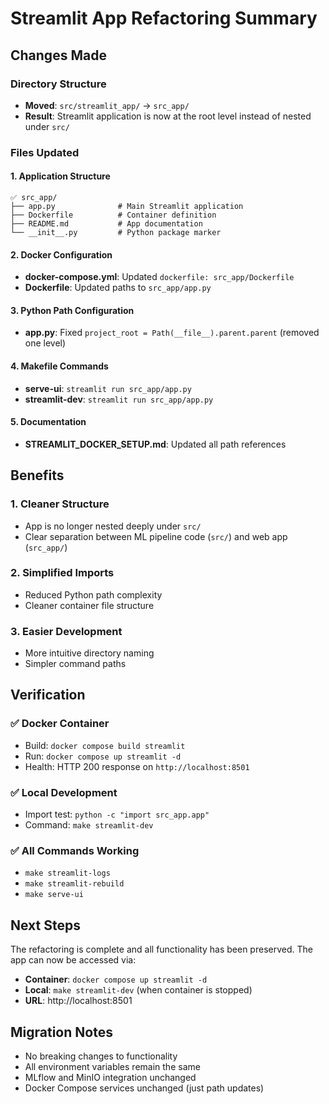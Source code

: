 # Streamlit App Refactoring Summary

## Changes Made

### Directory Structure
- **Moved**: `src/streamlit_app/` → `src_app/`
- **Result**: Streamlit application is now at the root level instead of nested under `src/`

### Files Updated

#### 1. Application Structure
```
✅ src_app/
├── app.py              # Main Streamlit application  
├── Dockerfile          # Container definition
├── README.md           # App documentation
└── __init__.py         # Python package marker
```

#### 2. Docker Configuration
- **docker-compose.yml**: Updated `dockerfile: src_app/Dockerfile` 
- **Dockerfile**: Updated paths to `src_app/app.py`

#### 3. Python Path Configuration
- **app.py**: Fixed `project_root = Path(__file__).parent.parent` (removed one level)

#### 4. Makefile Commands
- **serve-ui**: `streamlit run src_app/app.py`
- **streamlit-dev**: `streamlit run src_app/app.py`

#### 5. Documentation
- **STREAMLIT_DOCKER_SETUP.md**: Updated all path references

## Benefits

### 1. Cleaner Structure
- App is no longer nested deeply under `src/`
- Clear separation between ML pipeline code (`src/`) and web app (`src_app/`)

### 2. Simplified Imports
- Reduced Python path complexity
- Cleaner container file structure

### 3. Easier Development
- More intuitive directory naming
- Simpler command paths

## Verification

### ✅ Docker Container
- Build: `docker compose build streamlit`
- Run: `docker compose up streamlit -d`
- Health: HTTP 200 response on `http://localhost:8501`

### ✅ Local Development  
- Import test: `python -c "import src_app.app"`
- Command: `make streamlit-dev`

### ✅ All Commands Working
- `make streamlit-logs`
- `make streamlit-rebuild`
- `make serve-ui`

## Next Steps
The refactoring is complete and all functionality has been preserved. The app can now be accessed via:

- **Container**: `docker compose up streamlit -d`
- **Local**: `make streamlit-dev` (when container is stopped)
- **URL**: http://localhost:8501

## Migration Notes
- No breaking changes to functionality
- All environment variables remain the same
- MLflow and MinIO integration unchanged
- Docker Compose services unchanged (just path updates)
